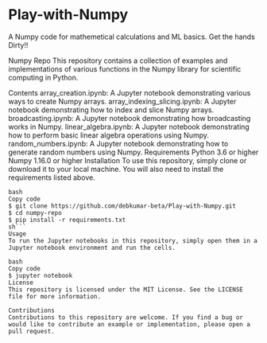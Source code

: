 # Play-with-Numpy
 A Numpy code for mathemetical calculations and ML basics. Get the hands Dirty!!

Numpy Repo
This repository contains a collection of examples and implementations of various functions in the Numpy library for scientific computing in Python.

Contents
array_creation.ipynb: A Jupyter notebook demonstrating various ways to create Numpy arrays.
array_indexing_slicing.ipynb: A Jupyter notebook demonstrating how to index and slice Numpy arrays.
broadcasting.ipynb: A Jupyter notebook demonstrating how broadcasting works in Numpy.
linear_algebra.ipynb: A Jupyter notebook demonstrating how to perform basic linear algebra operations using Numpy.
random_numbers.ipynb: A Jupyter notebook demonstrating how to generate random numbers using Numpy.
Requirements
Python 3.6 or higher
Numpy 1.16.0 or higher
Installation
To use this repository, simply clone or download it to your local machine. You will also need to install the requirements listed above.

```
bash
Copy code
$ git clone https://github.com/debkumar-beta/Play-with-Numpy.git
$ cd numpy-repo
$ pip install -r requirements.txt
sh```
Usage
To run the Jupyter notebooks in this repository, simply open them in a Jupyter notebook environment and run the cells.

bash
Copy code
$ jupyter notebook
License
This repository is licensed under the MIT License. See the LICENSE file for more information.

Contributions
Contributions to this repository are welcome. If you find a bug or would like to contribute an example or implementation, please open a pull request.
